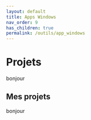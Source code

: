 ```yaml
---
layout: default
title: Apps Windows
nav_order: 9
has_children: true
permalink: /outils/app_windows
---
```


# Projets
bonjour 

## Mes projets
bonjour